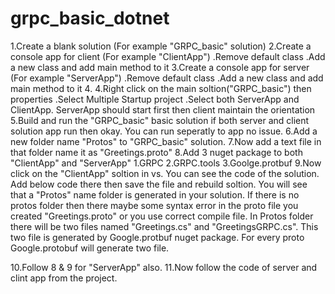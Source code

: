 # grpc_basic_dotnet

1.Create a blank solution (For example "GRPC_basic" solution)
2.Create a console app for client (For example "ClientApp")
.Remove default class
.Add a new class and add main method to it
3.Create a console app for server (For example "ServerApp")
.Remove default class
.Add a new class and add main method to it 4.
4.Right click on the main soltion("GRPC_basic") then properties
.Select Multiple Startup project
.Select both ServerApp and ClientApp. ServerApp should start first then client maintain the orientation
5.Build and run the "GRPC_basic" basic solution if both server and client solution app run then okay. You can run
seperatly to app no issue.
6.Add a new folder name "Protos" to "GRPC_basic" solution.
7.Now add a text file in that folder name it as "Greetings.proto"
8.Add 3 nuget package to both "ClientApp" and "ServerApp"
1.GRPC
2.GRPC.tools
3.Goolge.protbuf
9.Now click on the "ClientApp" soltion in vs. You can see the code of the solution. Add below code there
<ItemGroup>
<Protobuf Include="../*.proto" OutputDir="%(RelativePath)Protos/"/>
</ItemGroup>
then save the file and rebuild soltion. You will see that a "Protos" name folder is generated in your solution.
If there is no protos folder then there maybe some syntax error in the proto file you created "Greetings.proto" or you use
correct compile file.
In Protos folder there will be two files named "Greetings.cs" and "GreetingsGRPC.cs".
This two file is generated by Google.protbuf nuget package. For every proto Google.protobuf will generate two file.

10.Follow 8 & 9 for "ServerApp" also.
11.Now follow the code of server and clint app from the project.
